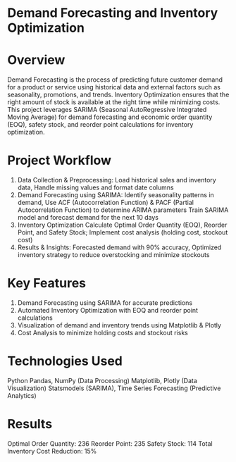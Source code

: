 # Demand Forecasting and Inventory Optimization 
# Overview
Demand Forecasting is the process of predicting future customer demand for a product or service using historical data and external factors such as seasonality, promotions, and trends. Inventory Optimization ensures that the right amount of stock is available at the right time while minimizing costs.
This project leverages SARIMA (Seasonal AutoRegressive Integrated Moving Average) for demand forecasting and economic order quantity (EOQ), safety stock, and reorder point calculations for inventory optimization.
# Project Workflow
1. Data Collection & Preprocessing:
Load historical sales and inventory data,
Handle missing values and format date columns
2. Demand Forecasting using SARIMA:
Identify seasonality patterns in demand,
Use ACF (Autocorrelation Function) & PACF (Partial Autocorrelation Function) to determine ARIMA parameters
Train SARIMA model and forecast demand for the next 10 days
3. Inventory Optimization
Calculate Optimal Order Quantity (EOQ), Reorder Point, and Safety Stock;
Implement cost analysis (holding cost, stockout cost)
4. Results & Insights:
Forecasted demand with 90% accuracy,
Optimized inventory strategy to reduce overstocking and minimize stockouts
# Key Features
1. Demand Forecasting using SARIMA for accurate predictions
2. Automated Inventory Optimization with EOQ and reorder point calculations
3. Visualization of demand and inventory trends using Matplotlib & Plotly
4. Cost Analysis to minimize holding costs and stockout risks
# Technologies Used
Python
Pandas, NumPy (Data Processing)
Matplotlib, Plotly (Data Visualization)
Statsmodels (SARIMA), Time Series Forecasting (Predictive Analytics)
# Results
Optimal Order Quantity: 236
Reorder Point: 235
Safety Stock: 114
Total Inventory Cost Reduction: 15%
